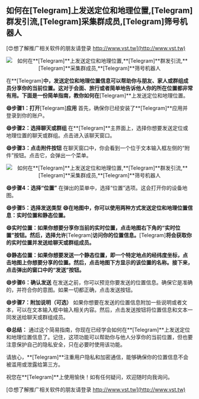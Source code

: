 ## **如何在**[Telegram]**上发送定位和地理位置,**[Telegram]**群发引流,**[Telegram]**采集群成员,**[Telegram]**筛号机器人**

[😍想了解推广相关软件的朋友请登录 http://www.vst.tw](http://www.vst.tw)

 <center><img src="https://vst.tw/MP4/tuiguang/png/5.png" alt="如何在**[Telegram]**上发送定位和地理位置,**[Telegram]**群发引流,**[Telegram]**采集群成员,**[Telegram]**筛号机器人"></center>

在**[Telegram]**中，发送定位和地理位置信息可以帮助你与朋友、家人或群组成员分享你的当前位置。这对于会面、旅行或者简单地告诉他人你的所在位置都非常有用。下面是一份简单指南，教你如何在**[Telegram]**上发送定位和地理位置。

**😄步骤1：打开**[Telegram]**应用**
首先，确保你已经安装了**[Telegram]**应用并登录到你的账户。

**😄步骤2：选择聊天或群组**
在**[Telegram]**主界面上，选择你想要发送定位或地理位置的聊天或群组。点击进入该聊天窗口。

**😄步骤3：点击附件按钮**
在聊天窗口中，你会看到一个位于文本输入框左侧的“附件”按钮。点击它，会弹出一个菜单。

 <center><img src="https://vst.tw/MP4/tuiguang/png/8.png" alt="如何在**[Telegram]**上发送定位和地理位置,**[Telegram]**群发引流,**[Telegram]**采集群成员,**[Telegram]**筛号机器人"></center>

**😄步骤4：选择“位置”**
在弹出的菜单中，选择“位置”选项。这会打开你的设备地图。

**😄步骤5：选择发送类型**
**😄在地图中，你可以使用两种方式发送定位和地理位置信息：实时位置和静态位置。**

**😄实时位置：如果你想要分享你当前的实时位置，点击地图右下角的“实时位置”按钮。然后，选择允许**[Telegram]**访问你的位置信息。**[Telegram]**将会获取你的实时位置并发送给聊天或群组成员。**

**😄静态位置：如果你想要发送一个静态位置，即一个特定地点的经纬度坐标，点击地图上你想要分享的位置。然后，点击地图下方显示的该位置的名称。接下来，点击弹出的窗口中的“发送”按钮。**

**😄步骤6：确认发送**
在发送之前，你可以预览你要发送的位置信息。确保它是准确的，并符合你的意图。如果一切都正确，点击发送按钮。

**😄步骤7：附加说明（可选）**
如果你想要在发送的位置信息附加一些说明或者文本，可以在文本输入框中输入相关内容。然后，点击发送按钮将位置信息和文本一同发送给聊天或群组成员。

**😄总结：**
通过这个简易指南，你现在已经学会如何在**[Telegram]**上发送定位和地理位置信息了。记住，这项功能可以帮助你与他人分享你的当前位置，但也要注意保护自己的隐私安全，只在必要时使用该功能。

请放心，**[Telegram]**注重用户隐私和加密通信，能够确保你的位置信息不会被滥用或泄露给第三方。

祝您在**[Telegram]**上使用愉快！如有任何疑问，欢迎随时向我询问。

[😍想了解推广相关软件的朋友请登录 http://www.vst.tw](http://www.vst.tw)



